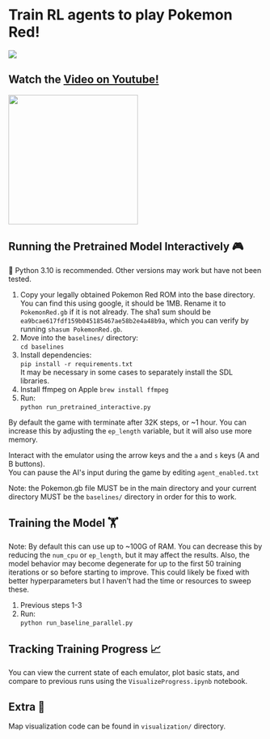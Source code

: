 # Train RL agents to play Pokemon Red!

<a href="https://youtu.be/DcYLT37ImBY">
  <img src="/assets/poke_map.gif?raw=true">
</a>

  
## Watch the [Video on Youtube!](https://youtu.be/DcYLT37ImBY)  

<a href="https://youtu.be/DcYLT37ImBY">
  <img src="/assets/Pokemon YT5 FFFFinal.jpg?raw=true" width="256">
</a>
  
## Running the Pretrained Model Interactively 🎮  
🐍 Python 3.10 is recommended. Other versions may work but have not been tested. 

1. Copy your legally obtained Pokemon Red ROM into the base directory. You can find this using google, it should be 1MB. Rename it to `PokemonRed.gb` if it is not already. The sha1 sum should be `ea9bcae617fdf159b045185467ae58b2e4a48b9a`, which you can verify by running `shasum PokemonRed.gb`. 
2. Move into the `baselines/` directory:  
 ```cd baselines```
3. Install dependencies:  
```pip install -r requirements.txt```  
It may be necessary in some cases to separately install the SDL libraries.
4. Install ffmpeg on Apple
```brew install ffmpeg```
5. Run:  
```python run_pretrained_interactive.py```

By default the game with terminate after 32K steps, or ~1 hour. You can increase this by adjusting the `ep_length` variable, but it will also use more memory. 

Interact with the emulator using the arrow keys and the `a` and `s` keys (A and B buttons).  
You can pause the AI's input during the game by editing `agent_enabled.txt`

Note: the Pokemon.gb file MUST be in the main directory and your current directory MUST be the `baselines/` directory in order for this to work.

## Training the Model 🏋️ 
Note: By default this can use up to ~100G of RAM. You can decrease this by reducing the `num_cpu` or `ep_length`, but it may affect the results. Also, the model behavior may become degenerate for up to the first 50 training iterations or so before starting to improve. This could likely be fixed with better hyperparameters but I haven't had the time or resources to sweep these.
1. Previous steps 1-3
2. Run:  
```python run_baseline_parallel.py```

## Tracking Training Progress 📈 

You can view the current state of each emulator, plot basic stats, and compare to previous runs using the `VisualizeProgress.ipynb` notebook.

## Extra 🐜
Map visualization code can be found in `visualization/` directory.
